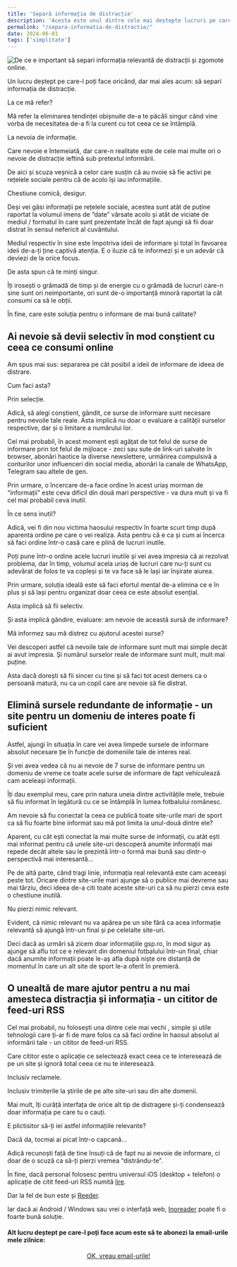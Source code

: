```yaml
---
title: 'Separă informația de distracție'
description: 'Acesta este unul dintre cele mai deștepte lucruri pe care le poți face pentru mintea și productivitatea tale.'
permalink: "/separa-informatia-de-distractie/"
date: 2024-06-01
tags: ['simplitate']
---
```


![De ce e important să separi informația relevantă de distracții și zgomote online.](/assets/images/gallery/separa-informatia-de-zgomot.jpg)

Un lucru deștept pe care-l poți face oricând, dar mai ales acum: să separi informația de distracție.

La ce mă refer?

Mă refer la eliminarea tendinței obișnuite de-a te păcăli singur când vine vorba de necesitatea de-a fi la curent cu tot ceea ce se întâmplă.

La nevoia de informație.

Care nevoie e întemeiată, dar care-n realitate este de cele mai multe ori o nevoie de distracție ieftină sub pretextul informării.

De aici și scuza veșnică a celor care susțin că au nvoie să fie activi pe rețelele sociale pentru că de acolo își iau informațiile.

Chestiune comică, desigur.

Deși vei găsi informații pe rețelele sociale, acestea sunt atât de puține raportat la volumul imens de “date” vărsate acolo și atât de viciate de mediul / formatul în care sunt prezentate încât de fapt ajungi să fii doar distrat în sensul nefericit al cuvântului.

Mediul respectiv în sine este împotriva ideii de informare și total în favoarea ideii de-a-ți ține captivă atenția. E o iluzie că te informezi și e un adevăr că deviezi de la orice focus.

De asta spun că te minți singur.

Îți irosești o grămadă de timp și de energie cu o grămadă de lucruri care-n sine sunt ori neimportante, ori sunt de-o importanță minoră raportat la cât consumi ca să le obții.

În fine, care este soluția pentru o informare de mai bună calitate?

## Ai nevoie să devii selectiv în mod conștient cu ceea ce consumi online

Am spus mai sus: separarea pe cât posibil a ideii de informare de ideea de distrare.

Cum faci asta?

Prin selecție.

Adică, să alegi conștient, gândit, ce surse de informare sunt necesare pentru nevoile tale reale. Asta implică nu doar o evaluare a calității surselor respective, dar și o limitare a numărului lor.

Cel mai probabil, în acest moment ești agățat de tot felul de surse de informare prin tot felul de mijloace - zeci sau sute de link-uri salvate în browser, abonări haotice la diverse newslettere, urmărirea compulsivă a conturilor unor influenceri din social media, abonări la canale de WhatsApp, Telegram sau altele de gen.

Prin urmare, o încercare de-a face ordine în acest uriaș morman de “informații” este ceva dificil din două mari perspective - va dura mult și va fi cel mai probabil ceva inutil.

În ce sens inutil?

Adică, vei fi din nou victima haosului respectiv în foarte scurt timp după aparenta ordine pe care o vei realiza. Asta pentru că e ca și cum ai încerca să faci ordine într-o casă care e plină de lucruri inutile.

Poți pune într-o ordine acele lucruri inutile și vei avea impresia că ai rezolvat problema, dar în timp, volumul acela uriaș de lucruri care nu-ți sunt cu adevărat de folos te va copleși și te va face să le lași iar înșirate aiurea.

Prin urmare, soluția ideală este să faci efortul mental de-a elimina ce e în plus și să lași pentru organizat doar ceea ce este absolut esențial.

Asta implică să fii selectiv.

Și asta implică gândire, evaluare: am nevoie de această sursă de informare?

Mă informez sau mă distrez cu ajutorul acestei surse?

Vei descoperi astfel că nevoile tale de informare sunt mult mai simple decât ai avut impresia. Și numărul surselor reale de informare sunt mult, mult mai puține.

Asta dacă dorești să fii sincer cu tine și să faci tot acest demers ca o persoană matură, nu ca un copil care are nevoie să fie distrat.

## Elimină sursele redundante de informație - un site pentru un domeniu de interes poate fi suficient

Astfel, ajungi în situația în care vei avea limpede sursele de informare absolut necesare ție în funcție de domeniile tale de interes real.

Și vei avea vedea că nu ai nevoie de 7 surse de informare pentru un domeniu de vreme ce toate acele surse de informare de fapt vehiculează cam aceleași informații.

Îți dau exemplul meu, care prin natura uneia dintre activitățile mele, trebuie să fiu informat în legătură cu ce se întâmplă în lumea fotbalului românesc.

Am nevoie să fiu conectat la ceea ce publică toate site-urile mari de sport ca să fiu foarte bine informat sau mă pot limita la unul-două dintre ele?

Aparent, cu cât ești conectat la mai multe surse de informații, cu atât ești mai informat pentru că unele site-uri descoperă anumite informații mai repede decât altele sau le prezintă într-o formă mai bună sau dintr-o perspectivă mai interesantă...

Pe de altă parte, când tragi linie, informația real relevantă este cam aceeași peste tot. Oricare dintre site-urile mari ajunge să o publice mai devreme sau mai târziu, deci ideea de-a citi toate aceste site-uri ca să nu pierzi ceva este o chestiune inutilă.

Nu pierzi nimic relevant.

Evident, că nimic relevant nu va apărea pe un site fără ca acea informație relevantă să ajungă într-un final și pe celelalte site-uri.

Deci dacă aș urmări să zicem doar informațiile gsp.ro, în mod sigur aș ajunge să aflu tot ce e relevant din domeniul fotbalului într-un final, chiar dacă anumite informații poate le-aș afla după niște ore distanță de momentul în care un alt site de sport le-a oferit în premieră.

## O unealtă de mare ajutor pentru a nu mai amesteca distracția și informația - un cititor de feed-uri RSS

Cel mai probabil, nu folosești una dintre cele mai vechi , simple și utile tehnologii care ți-ar fi de mare folos ca să faci ordine în haosul absolut al informării tale - un cititor de feed-uri RSS.

Care cititor este o aplicație ce selectează exact ceea ce te interesează de pe un site și ignoră total ceea ce nu te interesează.

Inclusiv reclamele.

Inclusiv trimiterile la știrile de pe alte site-uri sau din alte domenii.

Mai mult, îți curăță interfața de orice alt tip de distragere și-ți condensează doar informația pe care tu o cauți.

E plictisitor să-ți iei astfel informațiile relevante?

Dacă da, tocmai ai picat într-o capcană...

Adică recunoști față de tine însuți că de fapt nu ai nevoie de informare, ci doar de o scuză ca să-ți pierzi vremea “distrându-te”.

În fine, dacă personal folosesc pentru universul iOS (desktop + telefon) o aplicație de citit feed-uri RSS numită [lire](https://lireapp.com/).

Dar la fel de bun este și [Reeder](https://reederapp.com/).

Iar dacă ai Android / Windows sau vrei o interfață web, [Inoreader](https://www.inoreader.com/) poate fi o foarte bună soluție.

#### Alt lucru deștept pe care-l poți face acum este să te abonezi la email-urile mele zilnice:

   <p style="text-align:center;">
      <a href="https://beldie.berserkermail.com/join?ref=beldie.ro" class="button" data-button-variant="secondary">OK, vreau email-urile!</a>
      </p>